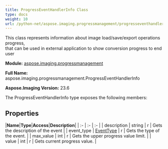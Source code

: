 ```yaml
---
title: ProgressEventHandlerInfo Class
type: docs
weight: 10
url: /python-net/aspose.imaging.progressmanagement/progresseventhandlerinfo/
---
```


This class represents information about image load/save/export operations progress,<br/>            that can be used in external application to show conversion progress to end user

**Module:** [aspose.imaging.progressmanagement](/imaging/python-net/aspose.imaging.progressmanagement/)

**Full Name:** aspose.imaging.progressmanagement.ProgressEventHandlerInfo

**Aspose.Imaging Version:** 23.6

The ProgressEventHandlerInfo type exposes the following members:
## **Properties**
|**Name**|**Type**|**Access**|**Description**|
| :- | :- | :- |
| description | string | r | Gets the description of the event |
| event_type | [EventType](/imaging/python-net/aspose.imaging.progressmanagement/eventtype) | r | Gets the type of the event. |
| max_value | int | r | Gets the upper progress value limit. |
| value | int | r | Gets current progress value. |

